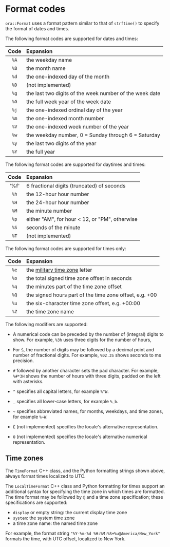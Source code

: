 # Format codes

`ora::Format` uses a format pattern similar to that of `strftime()` to specify
the format of dates and times.

The following format codes are supported for dates and times:

| Code | Expansion |
|:----:|:----------|
| `%A` | the weekday name |
| `%B` | the month name |
| `%d` | the one-indexed day of the month |
| `%D` | (not implemented) |
| `%g` | the last two digits of the week number of the week date |
| `%G` | the full week year of the week date |
| `%j` | the one-indexed ordinal day of the year |
| `%m` | the one-indexed month number |
| `%V` | the one-indexed week number of the year |
| `%w` | the weekday number, 0 = Sunday through 6 = Saturday |
| `%y` | the last two digits of the year |
| `%Y` | the full year |

The following format codes are supported for daytimes and times:

| Code | Expansion |
|:----:|:----------|
| '%f' | 6 fractional digits (truncated) of seconds |
| `%h` | the 12-hour hour number |
| `%H` | the 24-hour hour number |
| `%M` | the minute number |
| `%p` | either "AM", for hour < 12, or "PM", otherwise |
| `%S` | seconds of the minute |
| `%T` | (not implemented) |

The following format codes are supported for times only:

| Code | Expansion |
|:----:|:----------|
| `%e` | the [military time zone](https://en.wikipedia.org/wiki/List_of_military_time_zones) letter |
| `%o` | the total signed time zone offset in seconds |
| `%q` | the minutes part of the time zone offset |
| `%Q` | the signed hours part of the time zone offset, e.g. +00 |
| `%u` | the six-character time zone offset, e.g. +00:00 |
| `%Z` | the time zone name |

The following modifiers are supported:

- A numerical code can be preceded by the number of (integral) digits to show.
  For example, `%3h` uses three digits for the number of hours,

- For `S`, the number of digits may be followed by a decimal point and number
  of fractional digits.  For example, `%02.3S` shows seconds to ms precision.

- `#` followed by another character sets the pad character.  For example,
  `%#*3H` shows the number of hours with three digits, padded on the left with
  asterisks.

- `^` specifies all capital letters, for example `%^W`.

- `_` specifies all lower-case letters, for example `%_b`.

- `~` specifies abbreviated names, for months, weekdays, and time zones, for
   example `%~W`.

- `E` (not implemented) specifies the locale's alternative representation.

- `O` (not implemented) specifies the locale's alternative numerical
  representation.


## Time zones

The `TimeFormat` C++ class, and the Python formatting strings shown above,
always format times localized to UTC.

The `LocalTimeFormat` C++ class and Python formatting for times support an
additional syntax for specifying the time zone in which times are formatted.
The time format may be followed by `@` and a time zone specification; these
specifications are supported:

- `display` or empty string: the current display time zone
- `system`: the system time zone
- a time zone name: the named time zone

For example, the format string `"%Y-%m-%d %H:%M:%S+%u@America/New_York"` formats
the time, with UTC offset, localized to New York.

